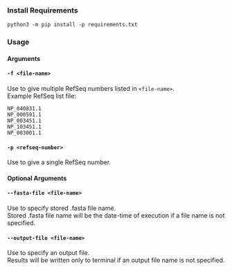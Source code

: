 ### Install Requirements
`python3 -m pip install -p requirements.txt`

### Usage

#### Arguments
#### `-f <file-name>`
Use to give multiple RefSeq numbers listed in `<file-name>`. <br>
Example RefSeq list file: <br>
```
NP_040831.1
NP_000591.1
NP_003451.1
NP_103451.1
NP_003001.1
```

#### `-p <refseq-number>`
Use to give a single RefSeq number.


#### Optional Arguments
#### `--fasta-file <file-name>`
Use to specify stored .fasta file name. <br>
Stored .fasta file name will be the date-time of execution if a file name is not specified.

#### `--output-file <file-name>`
Use to specify an output file. <br>
Results will be written only to terminal if an output file name is not specified.
